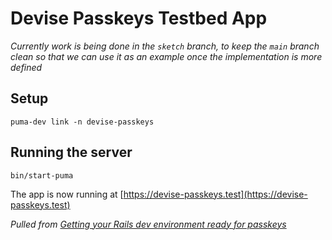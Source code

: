# Devise Passkeys Testbed App

_Currently work is being done in the `sketch` branch, to keep the `main` branch clean so that we can use it as an example once the implementation is more defined_

## Setup

```
puma-dev link -n devise-passkeys
```

## Running the server

```
bin/start-puma
```

The app is now running at [https://devise-passkeys.test](https://devise-passkeys.test)

_Pulled from [Getting your Rails dev environment ready for passkeys](https://thomascannon.me/guides/rails-development-and-passkeys)_

